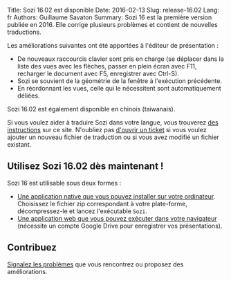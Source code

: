 Title: Sozi 16.02 est disponible
Date: 2016-02-13
Slug: release-16.02
Lang: fr
Authors: Guillaume Savaton
Summary:
    Sozi 16 est la première version publiée en 2016.
    Elle corrige plusieurs problèmes et contient de nouvelles traductions.

Les améliorations suivantes ont été apportées à l'éditeur de présentation&nbsp;:

* De nouveaux raccourcis clavier sont pris en charge (se déplacer dans la liste des vues avec les flèches,
  passer en plein écran avec F11, recharger le document avec F5, enregistrer avec Ctrl-S).
* Sozi se souvient de la géométrie de la fenêtre à l'exécution précédente.
* En réordonnant les vues, celle qui le nécessitent sont automatiquement déliées.

Sozi 16.02 est également disponible en chinois (taiwanais).

Si vous voulez aider à traduire Sozi dans votre langue, vous trouverez [des instructions](|filename|/pages/fr/translate-editor.md) sur ce site.
N'oubliez pas [d'ouvrir un ticket](https://github.com/sozi-projects/Sozi/issues) si vous voulez ajouter
un nouveau fichier de traduction ou si vous avez modifié un fichier existant.


Utilisez Sozi 16.02 dès maintenant&nbsp;!
-----------------------------------------

Sozi 16 est utilisable sous deux formes&nbsp;:

* [Une application native que vous pouvez installer sur votre ordinateur](https://github.com/sozi-projects/Sozi/releases/tag/16.02-fix344).
  Choisissez le fichier zip correspondant à votre plate-forme, décompressez-le et lancez l'exécutable `Sozi`.
* [Une application web que vous pouvez exécuter dans votre navigateur](/demo)
  (nécessite un compte Google Drive pour enregistrer vos présentations).

Contribuez
----------

[Signalez les problèmes](https://github.com/sozi-projects/Sozi/issues) que vous rencontrez
ou proposez des améliorations.

